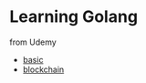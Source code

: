 # Learning Golang
from Udemy 
- [basic](https://www.udemy.com/share/101XFG3@yGCRIYTeItLrl269LDBXFOtqndnkefTCyYOUHWB0qc3CECK9tmnODFTTpn0by2xU/)
- [blockchain](https://www.udemy.com/share/102nLA3@KhK5pMucbUazuI9X5WAWffoiGv4zG23FAFjWRRkzPCqJ2-aEX2BrSXJs304YUw6x/)
